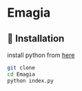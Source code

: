# Emagia

## :rocket: Installation

install python from [here](https://www.python.org/ftp/python/3.8.5/python-3.8.5.exe)

```bash
git clone
cd Emagia
python index.py
```